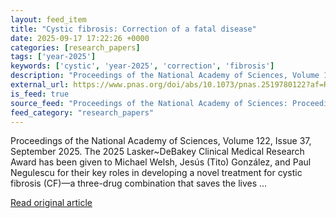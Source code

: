 ```yaml
---
layout: feed_item
title: "Cystic fibrosis: Correction of a fatal disease"
date: 2025-09-17 17:22:26 +0000
categories: [research_papers]
tags: ['year-2025']
keywords: ['cystic', 'year-2025', 'correction', 'fibrosis']
description: "Proceedings of the National Academy of Sciences, Volume 122, Issue 37, September 2025"
external_url: https://www.pnas.org/doi/abs/10.1073/pnas.2519780122?af=R
is_feed: true
source_feed: "Proceedings of the National Academy of Sciences: Proceedings of the National Academy of Sciences: Table of Contents"
feed_category: "research_papers"
---
```


Proceedings of the National Academy of Sciences, Volume 122, Issue 37, September 2025. The 2025 Lasker~DeBakey Clinical Medical Research Award has been given to Michael Welsh, Jesús (Tito) González, and Paul Negulescu for their key roles in developing a novel treatment for cystic fibrosis (CF)—a three-drug combination that saves the lives ...

[Read original article](https://www.pnas.org/doi/abs/10.1073/pnas.2519780122?af=R)
